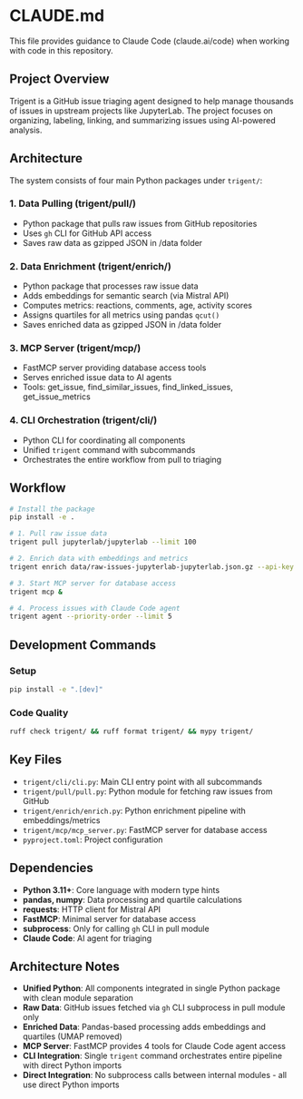 # CLAUDE.md

This file provides guidance to Claude Code (claude.ai/code) when working with code in this repository.

## Project Overview

Trigent is a GitHub issue triaging agent designed to help manage thousands of issues in upstream projects like JupyterLab. The project focuses on organizing, labeling, linking, and summarizing issues using AI-powered analysis.

## Architecture

The system consists of four main Python packages under `trigent/`:

### 1. Data Pulling (trigent/pull/)
- Python package that pulls raw issues from GitHub repositories
- Uses `gh` CLI for GitHub API access
- Saves raw data as gzipped JSON in /data folder

### 2. Data Enrichment (trigent/enrich/)
- Python package that processes raw issue data
- Adds embeddings for semantic search (via Mistral API)
- Computes metrics: reactions, comments, age, activity scores
- Assigns quartiles for all metrics using pandas `qcut()`
- Saves enriched data as gzipped JSON in /data folder

### 3. MCP Server (trigent/mcp/)
- FastMCP server providing database access tools
- Serves enriched issue data to AI agents
- Tools: get_issue, find_similar_issues, find_linked_issues, get_issue_metrics

### 4. CLI Orchestration (trigent/cli/)
- Python CLI for coordinating all components
- Unified `trigent` command with subcommands
- Orchestrates the entire workflow from pull to triaging

## Workflow

```bash
# Install the package
pip install -e .

# 1. Pull raw issue data
trigent pull jupyterlab/jupyterlab --limit 100

# 2. Enrich data with embeddings and metrics
trigent enrich data/raw-issues-jupyterlab-jupyterlab.json.gz --api-key $MISTRAL_API_KEY

# 3. Start MCP server for database access
trigent mcp &

# 4. Process issues with Claude Code agent  
trigent agent --priority-order --limit 5
```

## Development Commands

### Setup
```bash
pip install -e ".[dev]"
```

### Code Quality
```bash
ruff check trigent/ && ruff format trigent/ && mypy trigent/
```

## Key Files

- `trigent/cli/cli.py`: Main CLI entry point with all subcommands
- `trigent/pull/pull.py`: Python module for fetching raw issues from GitHub
- `trigent/enrich/enrich.py`: Python enrichment pipeline with embeddings/metrics
- `trigent/mcp/mcp_server.py`: FastMCP server for database access
- `pyproject.toml`: Project configuration

## Dependencies

- **Python 3.11+**: Core language with modern type hints
- **pandas, numpy**: Data processing and quartile calculations
- **requests**: HTTP client for Mistral API
- **FastMCP**: Minimal server for database access
- **subprocess**: Only for calling `gh` CLI in pull module
- **Claude Code**: AI agent for triaging

## Architecture Notes

- **Unified Python**: All components integrated in single Python package with clean module separation
- **Raw Data**: GitHub issues fetched via `gh` CLI subprocess in pull module only
- **Enriched Data**: Pandas-based processing adds embeddings and quartiles (UMAP removed)
- **MCP Server**: FastMCP provides 4 tools for Claude Code agent access
- **CLI Integration**: Single `trigent` command orchestrates entire pipeline with direct Python imports
- **Direct Integration**: No subprocess calls between internal modules - all use direct Python imports